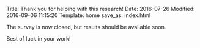 Title: Thank you for helping with this research!
Date: 2016-07-26
Modified: 2016-09-06 11:15:20
Template: home
save_as: index.html

The survey is now closed, but results should be available soon.

Best of luck in your work!
